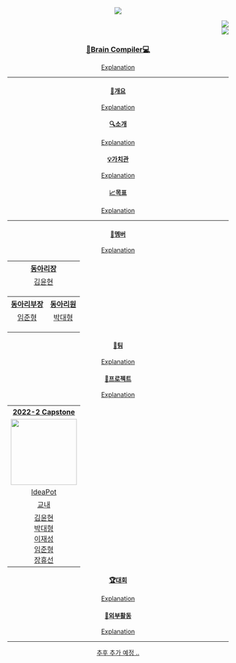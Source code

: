 <header>
  <img src="https://capsule-render.vercel.app/api?type=transparent&fontColor=000000&text=Brain-Compiler&height=150&fontSize=60&desc=Since%202022&descAlignY=75&descAlign=60" /><!-- 703ee5 -->
  <p align="right">
    <a href="https://www.instagram.com/brain._.compiler/" />
    <img src="https://img.shields.io/badge/Instagram-ff69b4?style=flat-square&logo=instagram&logoColor=white" />
    <br />
    <img src="https://img.shields.io/badge/ideapot__@naver.com-03C75A?style=flat-square&logo=Naver&logoColor=white" />
  <p>
</ header>

<body>
  <div>
    <h3>🧠Brain Compiler💻</h3>
    <p>Explanation</p>
  </div>
  
  <hr />

  <div>
    <h4>📃개요</h4>
    <p>Explanation<p/>
  </div>
  
  <div>
    <h4>🔍소개</h4>
    <p>Explanation<p/>
  </div>
  
  <div>
    <h4>💡가치관</h4>
    <p>Explanation<p/>
  </div>
  
  <div>
    <h4>📈목표</h4>
    <p>Explanation<p/>
  </div>
  
  <hr />
  
  <div>
    <h4>👤멤버</h4>
    <p>Explanation<p/>
    <table class="table" style="overflow-x: auto">
      <th colspan="3">동아리장</th>
      <tr>
        <td colspan="3" align="center">김윤현</td>
      <tr>
      <tr>
        <td colspan="3" align="center"></td>
      <tr>
      <tr>
        <td colspan="3" align="center"></td>
      <tr>
      <tr>
        <td colspan="3" align="center"></td>
      <tr>
      <th>동아리부장</th><th>동아리원</th>
      <tr>
        <td align="center">임준형</td><td align="center">박대형</td>
      <tr>
      <tr>
        <td align="center"></td>
      <tr>
      <tr>
        <td align="center"></td>
      <tr>
      <tr>
        <td align="center"></td>
      <tr>
    </table>
  </div>
  
   <div>
    <h4>🏢팀</h4>
    <p>Explanation<p/>
  </div>
  
  <div>
    <h4>📁프로젝트</h4>
    <p>Explanation<p/>
    <table class="table" style="overflow-x: auto">
      <th>2022-2 Capstone</th>
      <tr>
        <td>
          <img src="https://user-images.githubusercontent.com/92522544/194031819-2481a713-d54b-49ee-8a34-6b7e909e0f0b.png" style="width: 150px; height: 150px;">
        </td>
      <tr>
      <tr>
        <td align="center">IdeaPot</td>
      <tr>
      <tr>
        <td align="center">교내</td>
      <tr>
      <tr>
        <td align="center">김윤현<br />박대형<br />이재성<br />임준형<br />장휴선</td>
      <tr>
    </table>
  </div>

  
  <div>
    <h4>🏆대회</h4>
    <p>Explanation<p/>
  </div>
  
  <div>
    <h4>🎫외부활동</h4>
    <p>Explanation<p/>
  </div>
  
  <hr />
  
  추후 추가 예정 ..
  
</body>
